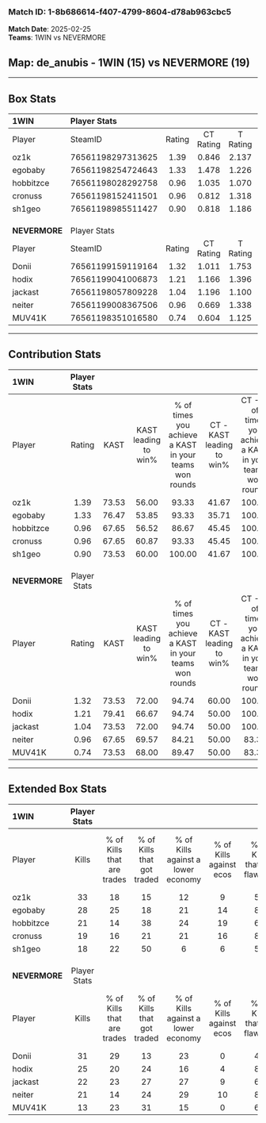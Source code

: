 ### Match ID: 1-8b686614-f407-4799-8604-d78ab963cbc5  
**Match Date**: 2025-02-25  
**Teams**: 1WIN vs NEVERMORE  

## **Map**: de_anubis - 1WIN (15) vs NEVERMORE (19)  
---  

## Box Stats  

| **1WIN**      | Player Stats      |        |           |          |       |       |       |         |        |      |     |
| :- | :- | :-: | :-: | :-: | :-: | :-: | :-: | :-: | :-: | :-: | :-: |
| Player        | SteamID           | Rating | CT Rating | T Rating | KAST  |  ADR  | Kills | Assists | Deaths | K/D  | HS% |
| oz1k          | 76561198297313625 |  1.39  |   0.846   |  2.137   | 73.53 | 104.2 |  33   |    4    |   25   | 1.32 | 51  |
| egobaby       | 76561198254724643 |  1.33  |   1.478   |  1.226   | 76.47 | 78.2  |  28   |    4    |   17   | 1.65 | 28  |
| hobbitzce     | 76561198028292758 |  0.96  |   1.035   |  1.070   | 67.65 | 63.2  |  21   |    9    |   23   | 0.91 | 42  |
| cronuss       | 76561198152411501 |  0.96  |   0.812   |  1.318   | 67.65 | 71.8  |  19   |   11    |   22   | 0.86 | 73  |
| sh1geo        | 76561198985511427 |  0.90  |   0.818   |  1.186   | 73.53 | 67.3  |  18   |    6    |   25   | 0.72 | 33  |
|               |                   |        |           |          |       |       |       |         |        |      |     |
|               |                   |        |           |          |       |       |       |         |        |      |     |
|               |                   |        |           |          |       |       |       |         |        |      |     |
| **NEVERMORE** | Player Stats      |        |           |          |       |       |       |         |        |      |     |
| Player        | SteamID           | Rating | CT Rating | T Rating | KAST  |  ADR  | Kills | Assists | Deaths | K/D  | HS% |
| Donii         | 76561199159119164 |  1.32  |   1.011   |  1.753   | 73.53 | 81.4  |  31   |    6    |   22   | 1.41 | 67  |
| hodix         | 76561199041006873 |  1.21  |   1.166   |  1.396   | 79.41 | 78.2  |  25   |    9    |   22   | 1.14 | 32  |
| jackast       | 76561198057809228 |  1.04  |   1.196   |  1.100   | 73.53 | 79.1  |  22   |   11    |   26   | 0.85 | 27  |
| neiter        | 76561199008367506 |  0.96  |   0.669   |  1.338   | 67.65 | 75.6  |  21   |    7    |   25   | 0.84 | 61  |
| MUV41K        | 76561198351016580 |  0.74  |   0.604   |  1.125   | 73.53 | 49.8  |  13   |    9    |   24   | 0.54 | 61  |
---  

## Contribution Stats  

| **1WIN**      | Player Stats |       |                      |                                                        |                           |                                                             |                          |                                                            |
| :- | :-: | :-: | :-: | :-: | :-: | :-: | :-: | :-: |
| Player        |    Rating    | KAST  | KAST leading to win% | % of times you achieve a KAST in your teams won rounds | CT - KAST leading to win% | CT - % of times you achieve a KAST in your teams won rounds | T - KAST leading to win% | T - % of times you achieve a KAST in your teams won rounds |
| oz1k          |     1.39     | 73.53 |        56.00         |                         93.33                          |           41.67           |                           100.00                            |          69.23           |                           90.00                            |
| egobaby       |     1.33     | 76.47 |        53.85         |                         93.33                          |           35.71           |                           100.00                            |          75.00           |                           90.00                            |
| hobbitzce     |     0.96     | 67.65 |        56.52         |                         86.67                          |           45.45           |                           100.00                            |          66.67           |                           80.00                            |
| cronuss       |     0.96     | 67.65 |        60.87         |                         93.33                          |           45.45           |                           100.00                            |          75.00           |                           90.00                            |
| sh1geo        |     0.90     | 73.53 |        60.00         |                         100.00                         |           41.67           |                           100.00                            |          76.92           |                           100.00                           |
|               |              |       |                      |                                                        |                           |                                                             |                          |                                                            |
|               |              |       |                      |                                                        |                           |                                                             |                          |                                                            |
|               |              |       |                      |                                                        |                           |                                                             |                          |                                                            |
| **NEVERMORE** | Player Stats |       |                      |                                                        |                           |                                                             |                          |                                                            |
| Player        |    Rating    | KAST  | KAST leading to win% | % of times you achieve a KAST in your teams won rounds | CT - KAST leading to win% | CT - % of times you achieve a KAST in your teams won rounds | T - KAST leading to win% | T - % of times you achieve a KAST in your teams won rounds |
| Donii         |     1.32     | 73.53 |        72.00         |                         94.74                          |           60.00           |                           100.00                            |          80.00           |                           92.31                            |
| hodix         |     1.21     | 79.41 |        66.67         |                         94.74                          |           50.00           |                           100.00                            |          80.00           |                           92.31                            |
| jackast       |     1.04     | 73.53 |        72.00         |                         94.74                          |           50.00           |                           100.00                            |          92.31           |                           92.31                            |
| neiter        |     0.96     | 67.65 |        69.57         |                         84.21                          |           50.00           |                            83.33                            |          84.62           |                           84.62                            |
| MUV41K        |     0.74     | 73.53 |        68.00         |                         89.47                          |           50.00           |                            83.33                            |          80.00           |                           92.31                            |
---  

## Extended Box Stats  

| **1WIN**      | Player Stats |                            |                            |                                    |                         |                              |                                 |        |                             |                                     |                          |                               |                            |
| :- | :-: | :-: | :-: | :-: | :-: | :-: | :-: | :-: | :-: | :-: | :-: | :-: | :-: |
| Player        |    Kills     | % of Kills that are trades | % of Kills that got traded | % of Kills against a lower economy | % of Kills against ecos | % of Kills that are flawless | % of Kills that are close duels | Deaths | % of Deaths that get traded | % of Deaths against a lower economy | % of Deaths against ecos | % of Deaths that are flawless | % of Deaths that are close |
| oz1k          |      33      |             18             |             15             |                 12                 |            9            |              55              |                6                |   25   |             20              |                  4                  |            4             |              72               |             16             |
| egobaby       |      28      |             25             |             18             |                 21                 |           14            |              86              |                0                |   17   |             12              |                  0                  |            0             |              94               |             6              |
| hobbitzce     |      21      |             14             |             38             |                 24                 |           19            |              67              |                5                |   23   |             26              |                  9                  |            9             |              83               |             0              |
| cronuss       |      19      |             16             |             21             |                 21                 |           16            |              84              |                0                |   22   |             27              |                  5                  |            0             |              55               |             0              |
| sh1geo        |      18      |             22             |             50             |                 6                  |            6            |              50              |               17                |   25   |             24              |                  8                  |            4             |              48               |             4              |
|               |              |                            |                            |                                    |                         |                              |                                 |        |                             |                                     |                          |                               |                            |
|               |              |                            |                            |                                    |                         |                              |                                 |        |                             |                                     |                          |                               |                            |
|               |              |                            |                            |                                    |                         |                              |                                 |        |                             |                                     |                          |                               |                            |
| **NEVERMORE** | Player Stats |                            |                            |                                    |                         |                              |                                 |        |                             |                                     |                          |                               |                            |
| Player        |    Kills     | % of Kills that are trades | % of Kills that got traded | % of Kills against a lower economy | % of Kills against ecos | % of Kills that are flawless | % of Kills that are close duels | Deaths | % of Deaths that get traded | % of Deaths against a lower economy | % of Deaths against ecos | % of Deaths that are flawless | % of Deaths that are close |
| Donii         |      31      |             29             |             13             |                 23                 |            0            |              48              |                3                |   22   |             23              |                 14                  |            0             |              73               |             0              |
| hodix         |      25      |             20             |             24             |                 16                 |            4            |              84              |                0                |   22   |             23              |                  9                  |            0             |              68               |             0              |
| jackast       |      22      |             23             |             27             |                 27                 |            9            |              68              |                5                |   26   |             27              |                 12                  |            0             |              69               |             12             |
| neiter        |      21      |             14             |             24             |                 29                 |           10            |              81              |               10                |   25   |             20              |                 16                  |            0             |              72               |             0              |
| MUV41K        |      13      |             23             |             31             |                 15                 |            0            |              62              |               15                |   24   |             38              |                 17                  |            0             |              63               |             13             |
